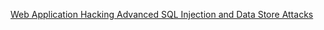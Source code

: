 [Web Application Hacking Advanced SQL Injection and Data Store Attacks](https://library.lol/main/98D8BE4B8C433B953AA3898595DFF5F2)
